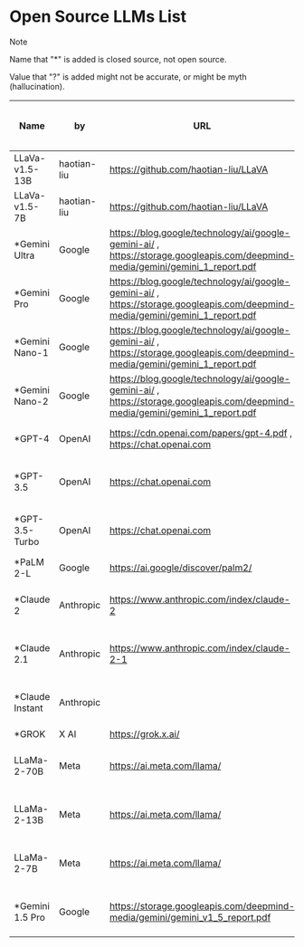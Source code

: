 # Open Source LLMs List

> [!NOTE]
> Name that "*" is added is closed source, not open source.
> 
> Value that "?" is added might not be accurate, or might be myth (hallucination). 

| Name | by | URL | Demo | Size | Max Token | VQAv2 | GQA | VizWiz | SQA | T-VQA | POPE | MME | MM-Bench | SEED | LLaVA-Bench-Wild | MM-Vet | MMLU | GSM8K | MATH | BIG-Bench-Hard | HumanEval | Natural2Code | DROP | Hellaswag | WMT23 | WinoGrande | AI2 Reasoning Challenge (ARC) | Trivia QA | Natural Questions | AGI Eval | BoolQ | OpenBookQA | QuAC | AMC 2022-23 | MGSM |
| ---- | ---- | ---- | ---- | ---- | ---- | ---- | ---- | ---- | ---- | ---- | ---- | ---- | ---- | ---- | ---- | ---- | ---- | ---- | ---- | ---- | ---- | ---- | ---- | ---- | ---- | ---- | ---- | ---- | ---- | ---- | ---- | ---- | ---- | ---- | ---- |
| LLaVa-v1.5-13B | haotian-liu | https://github.com/haotian-liu/LLaVA | https://llava.hliu.cc/ | 13B | | 78.5 | 62.0 | 50.0 | 66.8 | 58.2 | 85.9 | 1510.7 | 64.3 | 58.3 | 58.6 | 65.4 | 31.1 |
| LLaVa-v1.5-7B | haotian-liu | https://github.com/haotian-liu/LLaVA |  | 7B | | 80.0 | 63.3 | 53.6 | 71.6 | 61.3 | 85.9 | 1531.3 | 67.7 | 63.6 | 61.6 | 72.5 | 36.1 |
| *Gemini Ultra | Google | https://blog.google/technology/ai/google-gemini-ai/ , https://storage.googleapis.com/deepmind-media/gemini/gemini_1_report.pdf | No Demo is available | 10T? |
| *Gemini Pro | Google | https://blog.google/technology/ai/google-gemini-ai/ , https://storage.googleapis.com/deepmind-media/gemini/gemini_1_report.pdf | Through Google API |  1.56T? |
| *Gemini Nano-1 | Google | https://blog.google/technology/ai/google-gemini-ai/ , https://storage.googleapis.com/deepmind-media/gemini/gemini_1_report.pdf | Via Google Pixel 8 | 1.8B |
| *Gemini Nano-2 | Google | https://blog.google/technology/ai/google-gemini-ai/ , https://storage.googleapis.com/deepmind-media/gemini/gemini_1_report.pdf | Via Google Pixel 8 | 3.25B |
| *GPT-4 | OpenAI | https://cdn.openai.com/papers/gpt-4.pdf , https://chat.openai.com | https://chat.openai.com | Unknown | 8192, 32768 |  |  |  |  |  |  |  |  |  |  |  | 86.4 5-shot |  |  |  | 67.0% 0-shot |  | 80.9 3-shot | 95.3 10-shot |  | 87.5 5-shot | 96.3 25-shot |
| *GPT-3.5 | OpenAI | https://chat.openai.com | https://chat.openai.com | Unknown? | Max Token | VQAv2 | GQA | VizWiz | SQA | T-VQA | POPE | MME | MM-Bench | SEED | LLaVA-Bench-Wild | MM-Vet | MMLU | GSM8K | MATH | BIG-Bench-Hard | HumanEval | Natural2Code | DROP | Hellaswag | WMT23 | WinoGrande | AI2 Reasoning Challenge (ARC) |
| *GPT-3.5-Turbo | OpenAI | https://chat.openai.com | https://chat.openai.com | Unknown? | Max Token | VQAv2 | GQA | VizWiz | SQA | T-VQA | POPE | MME | MM-Bench | SEED | LLaVA-Bench-Wild | MM-Vet | MMLU | GSM8K | MATH | BIG-Bench-Hard | HumanEval | Natural2Code | DROP | Hellaswag | WMT23 | WinoGrande | AI2 Reasoning Challenge (ARC) |
| *PaLM 2-L | Google | https://ai.google/discover/palm2/ |  |
| *Claude 2 | Anthropic | https://www.anthropic.com/index/claude-2 | https://claude.ai/ | Unknown | 100000 | VQAv2 | GQA | VizWiz | SQA | T-VQA | POPE | MME | MM-Bench | SEED | LLaVA-Bench-Wild | MM-Vet | MMLU | GSM8K | MATH | BIG-Bench-Hard | HumanEval | Natural2Code | DROP | Hellaswag | WMT23 | WinoGrande | AI2 Reasoning Challenge (ARC) | Trivia QA | Natural Questions | AGI Eval | BoolQ | OpenBookQA | QuAC |
| *Claude 2.1 | Anthropic | https://www.anthropic.com/index/claude-2-1 | https://claude.ai/ | Unknown | 200000 | VQAv2 | GQA | VizWiz | SQA | T-VQA | POPE | MME | MM-Bench | SEED | LLaVA-Bench-Wild | MM-Vet | MMLU | GSM8K | MATH | BIG-Bench-Hard | HumanEval | Natural2Code | DROP | Hellaswag | WMT23 | WinoGrande | AI2 Reasoning Challenge (ARC) | Trivia QA | Natural Questions | AGI Eval | BoolQ | OpenBookQA | QuAC |
| *Claude Instant | Anthropic |  | https://claude.ai/ | Unknown | 100000 | VQAv2 | GQA | VizWiz | SQA | T-VQA | POPE | MME | MM-Bench | SEED | LLaVA-Bench-Wild | MM-Vet | MMLU | GSM8K | MATH | BIG-Bench-Hard | HumanEval | Natural2Code | DROP | Hellaswag | WMT23 | WinoGrande | AI2 Reasoning Challenge (ARC) | Trivia QA | Natural Questions | AGI Eval | BoolQ | OpenBookQA | QuAC |
| *GROK | X AI | https://grok.x.ai/ | Unavailable |
| LLaMa-2-70B | Meta | https://ai.meta.com/llama/ | https://sdk.vercel.ai/ | 70B | 4096 | VQAv2 | GQA | VizWiz | SQA | T-VQA | POPE | MME | MM-Bench | SEED | LLaVA-Bench-Wild | MM-Vet | 68.9 | 56.8 | MATH | BIG-Bench-Hard | 29.9 | Natural2Code | DROP | 85.3 | WMT23 | 80.2 | AI2 Reasoning Challenge (ARC) | 85.0 | 33.0 | 54.2 (English only) | 85.0 | 60.2 | 49.3 |
| LLaMa-2-13B | Meta | https://ai.meta.com/llama/ | https://sdk.vercel.ai/ | 13B | 4096 | VQAv2 | GQA | VizWiz | SQA | T-VQA | POPE | MME | MM-Bench | SEED | LLaVA-Bench-Wild | MM-Vet | 54.8 | 28.7 | MATH | BIG-Bench-Hard | 18.3 | Natural2Code | DROP | 80.7 | WMT23 | 72.8 | AI2 Reasoning Challenge (ARC) | 77.2 | 28.0 | 39.1 (English only) | 81.7 | 57.0 | 44.8 |
| LLaMa-2-7B | Meta | https://ai.meta.com/llama/ | https://sdk.vercel.ai/ | 7B | 4096 | VQAv2 | GQA | VizWiz | SQA | T-VQA | POPE | MME | MM-Bench | SEED | LLaVA-Bench-Wild | MM-Vet | 45.3 | 14.6 | MATH | BIG-Bench-Hard | 12.8 | Natural2Code | DROP | 77.2 | WMT23 | 69.2 | AI2 Reasoning Challenge (ARC) | 68.9 | 22.7 | 29.3 (English only) | 77.4 | 58.6 | 39.7 |
| *Gemini 1.5 Pro | Google | https://storage.googleapis.com/deepmind-media/gemini/gemini_v1_5_report.pdf | Not available | Unknown | 1M | VQAv2 | GQA | VizWiz | SQA | T-VQA | POPE | MME | MM-Bench | SEED | LLaVA-Bench-Wild | MM-Vet | 81.9% 5-shot | 91.7% 11-shot | 59.4% 7-shot | 84.0% 3-shot | 71.9% 0-shot | 77.7% 0-shot | 78.9% | 92.5% 10-shot | 75.20 1-shot | WinoGrande | AI2 Reasoning Challenge (ARC) | Trivia QA | Natural Questions | AGI Eval | BoolQ | OpenBookQA | QuAC | 37.2% 4-shot | 88.73% 8-shot |
